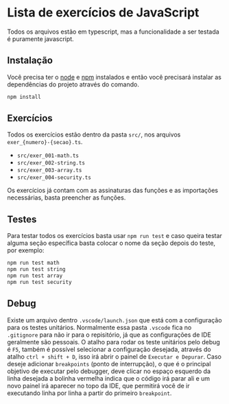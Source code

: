 # Lista de exercícios de JavaScript

Todos os arquivos estão em typescript, mas a funcionalidade a ser testada é puramente javascript.

## Instalação

Você precisa ter o [node](https://nodejs.org/) e [npm](https://www.npmjs.com/) instalados e então você precisará instalar as dependências do projeto através do comando.

```bash
npm install
```

## Exercícios

Todos os exercícios estão dentro da pasta `src/`, nos arquivos `exer_{numero}-{secao}.ts`.

- `src/exer_001-math.ts`
- `src/exer_002-string.ts`
- `src/exer_003-array.ts`
- `src/exer_004-security.ts`

Os exercícios já contam com as assinaturas das funções e as importações necessárias, basta preencher as funções.

## Testes

Para testar todos os exercícios basta usar `npm run test` e caso queira testar alguma seção específica basta colocar o nome da seção depois do teste, por exemplo:

```bash
npm run test math
npm run test string
npm run test array
npm run test security
```

## Debug
Existe um arquivo dentro `.vscode/launch.json` que está com a configuração para os testes unitários.
Normalmente essa pasta `.vscode` fica no `.gitignore` para não ir para o repisitório, já que as configurações de IDE geralmente são pessoais.
O atalho para rodar os teste unitários pelo debug é `F5`, também é possível selecionar a configuração desejada, através do atalho `ctrl + shift + D`, isso irá abrir o painel de `Executar e Depurar`.
Caso deseje adicionar `breakpoints` (ponto de interrupção), o que é o principal objetivo de executar pelo debugger, deve clicar no espaço esquerdo da linha desejada a bolinha vermelha indica que o código irá parar ali e um novo painel irá aparecer no topo da IDE, que permitirá você de ir executando linha por linha a partir do primeiro `breakpoint`.
